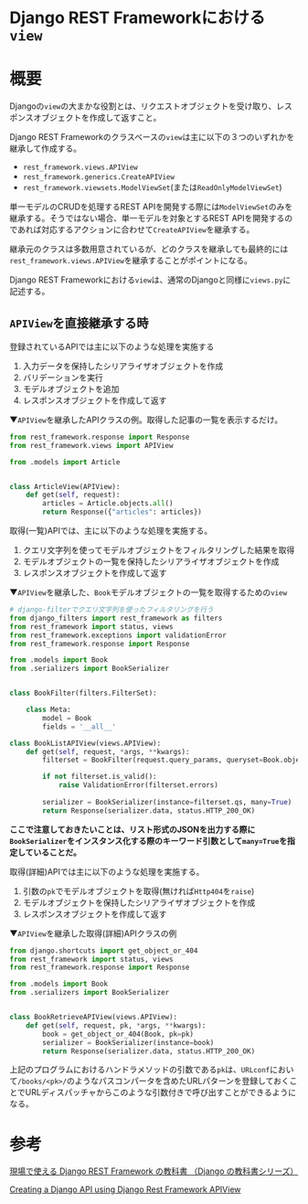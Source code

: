 # Django REST Frameworkにおける`view`

# 概要

Djangoの`view`の大まかな役割とは、リクエストオブジェクトを受け取り、レスポンスオブジェクトを作成して返すこと。

Django REST Frameworkのクラスベースの`view`は主に以下の３つのいずれかを継承して作成する。

* `rest_framework.views.APIView`
* `rest_framework.generics.CreateAPIView`
* `rest_framework.viewsets.ModelViewSet`(または`ReadOnlyModelViewSet`)

単一モデルのCRUDを処理するREST APIを開発する際には`ModelViewSet`のみを継承する。そうではない場合、単一モデルを対象とするREST APIを開発するのであれば対応するアクションに合わせて`CreateAPIView`を継承する。

継承元のクラスは多数用意されているが、どのクラスを継承しても最終的には`rest_framework.views.APIView`を継承することがポイントになる。

Django REST Frameworkにおける`view`は、通常のDjangoと同様に`views.py`に記述する。

## `APIView`を直接継承する時

登録されているAPIでは主に以下のような処理を実施する

1. 入力データを保持したシリアライザオブジェクトを作成
2. バリデーションを実行
3. モデルオブジェクトを追加
4. レスポンスオブジェクトを作成して返す

▼`APIView`を継承したAPIクラスの例。取得した記事の一覧を表示するだけ。

```py
from rest_framework.response import Response
from rest_framework.views import APIView

from .models import Article


class ArticleView(APIView):
    def get(self, request):
        articles = Article.objects.all()
        return Response({"articles": articles})
```

取得(一覧)APIでは、主に以下のような処理を実施する。

1. クエリ文字列を使ってモデルオブジェクトをフィルタリングした結果を取得
2. モデルオブジェクトの一覧を保持したシリアライザオブジェクトを作成
3. レスポンスオブジェクトを作成して返す

▼`APIView`を継承した、`Book`モデルオブジェクトの一覧を取得するための`view`

```py
# django-filterでクエリ文字列を使ったフィルタリングを行う
from django_filters import rest_framework as filters
from rest_framework import status, views
from rest_framework.exceptions import validationError
from rest_framework.response import Response

from .models import Book
from .serializers import BookSerializer


class BookFilter(filters.FilterSet):

    class Meta:
        model = Book
        fields = '__all__'

class BookListAPIView(views.APIView):
    def get(self, request, *args, **kwargs):
        filterset = BookFilter(request.query_params, queryset=Book.objects.all())

        if not filterset.is_valid():
            raise ValidationError(filterset.errors)
        
        serializer = BookSerializer(instance=filterset.qs, many=True)
        return Response(serializer.data, status.HTTP_200_OK)
```

**ここで注意しておきたいことは、リスト形式のJSONを出力する際に`BookSerializer`をインスタンス化する際のキーワード引数として`many=True`を指定していることだ。**

取得(詳細)APIでは主に以下のような処理を実施する。

1. 引数の`pk`でモデルオブジェクトを取得(無ければ`Http404`を`raise`)
2. モデルオブジェクトを保持したシリアライザオブジェクトを作成
3. レスポンスオブジェクトを作成して返す

▼`APIView`を継承した取得(詳細)APIクラスの例

```py
from django.shortcuts import get_object_or_404
from rest_framework import status, views
from rest_framework.response import Response

from .models import Book
from .serializers import BookSerializer


class BookRetrieveAPIView(views.APIView):
    def get(self, request, pk, *args, **kwargs):
        book = get_object_or_404(Book, pk=pk)
        serializer = BookSerializer(instance=book)
        return Response(serializer.data, status.HTTP_200_OK)
```

上記のプログラムにおけるハンドラメソッドの引数である`pk`は、`URLconf`において`/books/<pk>/`のようなパスコンパータを含めたURLパターンを登録しておくことでURLディスパッチャからこのような引数付きで呼び出すことができるようになる。

# 参考

[現場で使える Django REST Framework の教科書 （Django の教科書シリーズ）](https://www.amazon.co.jp/%E7%8F%BE%E5%A0%B4%E3%81%A7%E4%BD%BF%E3%81%88%E3%82%8B-Django-Framework-%EF%BC%88Django-%E3%81%AE%E6%95%99%E7%A7%91%E6%9B%B8%E3%82%B7%E3%83%AA%E3%83%BC%E3%82%BA%EF%BC%89-ebook/dp/B07XWL8FPM/ref=sr_1_1?keywords=django+rest+framework&qid=1651700947&s=digital-text&sprefix=django+res%2Cdigital-text%2C291&sr=1-1)

[Creating a Django API using Django Rest Framework APIView](https://medium.com/the-andela-way/creating-a-django-api-using-django-rest-framework-apiview-b365dca53c1d)